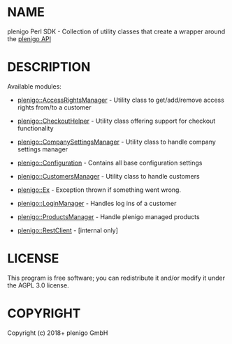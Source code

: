 # NAME
 
plenigo Perl SDK - Collection of utility classes that create a wrapper around the [plenigo API](https://api.plenigo.com)
 
# DESCRIPTION
 
Available modules:
 
- [plenigo::AccessRightsManager](./lib/plenigo/AccessRightsManager.pm) - Utility class to get/add/remove access rights from/to a customer

- [plenigo::CheckoutHelper](./lib/plenigo/CheckoutHelper.pm) - Utility class offering support for checkout functionality

- [plenigo::CompanySettingsManager](./lib/plenigo/CompanySettingsManager.pm) - Utility class to handle company settings manager

- [plenigo::Configuration](./lib/plenigo/Configuration.pm) - Contains all base configuration settings

- [plenigo::CustomersManager](./lib/plenigo/CustomersManager.pm) - Utility class to handle customers

- [plenigo::Ex](./lib/plenigo/Ex.pm) - Exception thrown if something went wrong.

- [plenigo::LoginManager](./lib/plenigo/LoginManager.pm) - Handles log ins of a customer

- [plenigo::ProductsManager](./lib/plenigo/ProductsManager.pm) - Handle plenigo managed products

- [plenigo::RestClient](./lib/plenigo/RestClient.pm) - [internal only]
  
# LICENSE
 
This program is free software; you can redistribute it and/or modify it under the AGPL 3.0 license.
 
# COPYRIGHT
 
Copyright (c) 2018+ plenigo GmbH
